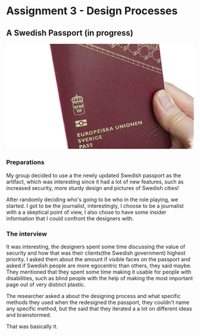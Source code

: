Assignment 3 - Design Processes
=========================

## A Swedish Passport (in progress)

![](/design-processes/images/passport.jpg)

### Preparations
My group decided to use a the newly updated Swedish passport as the artifact, which was interesting
since it had a lot of new features, such as increased security, more sturdy design and
pictures of Swedish cities!

After randomly deciding who's going to be who in the role playing, we started.
I got to be the journalist, interestingly, I choose to be a journalist with a a skeptical
point of view, I also chose to have some insider information that I could confront the designers with.

### The interview
It was interesting, the designers spent some time discussing the value of security and how
that was their clients(the Swedish government) highest priority. I asked them about the amount
if visible faces on the passport and asked if Swedish people are more egocentric than others, 
they said maybe. They mentioned that they spent some time making it usable for people with disabilities,
such as blind people with the help of making the most important page out of very distinct plastic.

The researcher asked a about the designing process and what specific methods they used when the
redesigned the passport, they couldn't name any specific method, but the said that they iterated
a a lot on different ideas and brainstormed.

That was basically it. 






